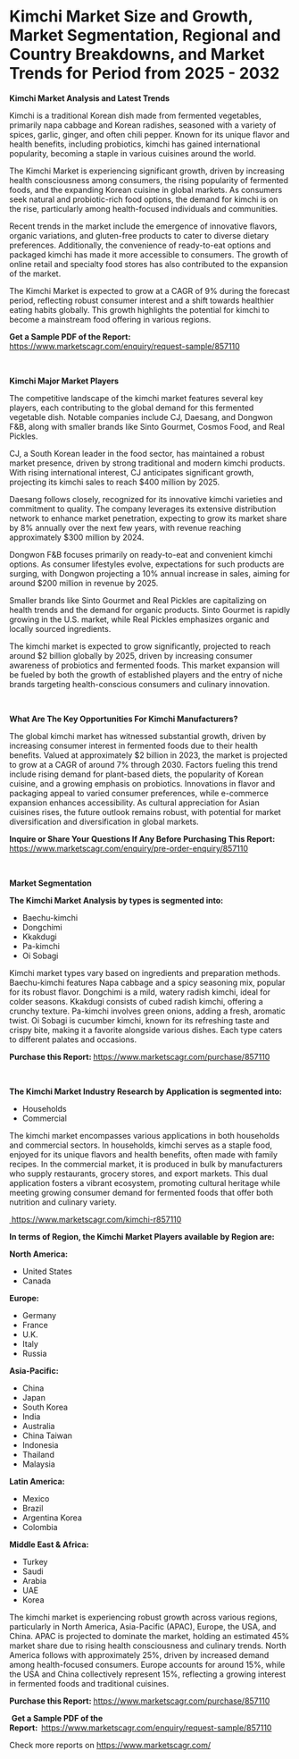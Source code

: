 <p><h1>Kimchi Market Size and Growth, Market Segmentation, Regional and Country Breakdowns, and Market Trends for Period from 2025 -  2032</h1></p><p><strong>Kimchi Market Analysis and Latest Trends</strong></p>
<p><p>Kimchi is a traditional Korean dish made from fermented vegetables, primarily napa cabbage and Korean radishes, seasoned with a variety of spices, garlic, ginger, and often chili pepper. Known for its unique flavor and health benefits, including probiotics, kimchi has gained international popularity, becoming a staple in various cuisines around the world.</p><p>The Kimchi Market is experiencing significant growth, driven by increasing health consciousness among consumers, the rising popularity of fermented foods, and the expanding Korean cuisine in global markets. As consumers seek natural and probiotic-rich food options, the demand for kimchi is on the rise, particularly among health-focused individuals and communities.</p><p>Recent trends in the market include the emergence of innovative flavors, organic variations, and gluten-free products to cater to diverse dietary preferences. Additionally, the convenience of ready-to-eat options and packaged kimchi has made it more accessible to consumers. The growth of online retail and specialty food stores has also contributed to the expansion of the market.</p><p>The Kimchi Market is expected to grow at a CAGR of 9% during the forecast period, reflecting robust consumer interest and a shift towards healthier eating habits globally. This growth highlights the potential for kimchi to become a mainstream food offering in various regions.</p></p>
<p><strong>Get a Sample PDF of the Report:&nbsp;</strong> <a href="https://www.marketscagr.com/enquiry/request-sample/857110?utm_campaign=2796&utm_medium=2&utm_source=Github&utm_content=ia&utm_term=07042025&utm_id=kimchi">https://www.marketscagr.com/enquiry/request-sample/857110</a></p>
<p>&nbsp;</p>
<p><strong>Kimchi Major Market Players</strong></p>
<p><p>The competitive landscape of the kimchi market features several key players, each contributing to the global demand for this fermented vegetable dish. Notable companies include CJ, Daesang, and Dongwon F&B, along with smaller brands like Sinto Gourmet, Cosmos Food, and Real Pickles. </p><p>CJ, a South Korean leader in the food sector, has maintained a robust market presence, driven by strong traditional and modern kimchi products. With rising international interest, CJ anticipates significant growth, projecting its kimchi sales to reach $400 million by 2025.</p><p>Daesang follows closely, recognized for its innovative kimchi varieties and commitment to quality. The company leverages its extensive distribution network to enhance market penetration, expecting to grow its market share by 8% annually over the next few years, with revenue reaching approximately $300 million by 2024.</p><p>Dongwon F&B focuses primarily on ready-to-eat and convenient kimchi options. As consumer lifestyles evolve, expectations for such products are surging, with Dongwon projecting a 10% annual increase in sales, aiming for around $200 million in revenue by 2025. </p><p>Smaller brands like Sinto Gourmet and Real Pickles are capitalizing on health trends and the demand for organic products. Sinto Gourmet is rapidly growing in the U.S. market, while Real Pickles emphasizes organic and locally sourced ingredients.</p><p>The kimchi market is expected to grow significantly, projected to reach around $2 billion globally by 2025, driven by increasing consumer awareness of probiotics and fermented foods. This market expansion will be fueled by both the growth of established players and the entry of niche brands targeting health-conscious consumers and culinary innovation.</p></p>
<p>&nbsp;</p>
<p><strong>What Are The Key Opportunities For Kimchi Manufacturers?</strong></p>
<p><p>The global kimchi market has witnessed substantial growth, driven by increasing consumer interest in fermented foods due to their health benefits. Valued at approximately $2 billion in 2023, the market is projected to grow at a CAGR of around 7% through 2030. Factors fueling this trend include rising demand for plant-based diets, the popularity of Korean cuisine, and a growing emphasis on probiotics. Innovations in flavor and packaging appeal to varied consumer preferences, while e-commerce expansion enhances accessibility. As cultural appreciation for Asian cuisines rises, the future outlook remains robust, with potential for market diversification and diversification in global markets.</p></p>
<p><strong>Inquire or Share Your Questions If Any Before Purchasing This Report:</strong> <a href="https://www.marketscagr.com/enquiry/pre-order-enquiry/857110?utm_campaign=2796&utm_medium=2&utm_source=Github&utm_content=ia&utm_term=07042025&utm_id=kimchi">https://www.marketscagr.com/enquiry/pre-order-enquiry/857110</a></p>
<p>&nbsp;</p>
<p><strong>Market Segmentation</strong></p>
<p><strong>The Kimchi Market Analysis by types is segmented into:</strong></p>
<p><ul><li>Baechu-kimchi</li><li>Dongchimi</li><li>Kkakdugi</li><li>Pa-kimchi</li><li>Oi Sobagi</li></ul></p>
<p><p>Kimchi market types vary based on ingredients and preparation methods. Baechu-kimchi features Napa cabbage and a spicy seasoning mix, popular for its robust flavor. Dongchimi is a mild, watery radish kimchi, ideal for colder seasons. Kkakdugi consists of cubed radish kimchi, offering a crunchy texture. Pa-kimchi involves green onions, adding a fresh, aromatic twist. Oi Sobagi is cucumber kimchi, known for its refreshing taste and crispy bite, making it a favorite alongside various dishes. Each type caters to different palates and occasions.</p></p>
<p><strong>Purchase this Report:&nbsp;</strong><a href="https://www.marketscagr.com/purchase/857110?utm_campaign=2796&utm_medium=2&utm_source=Github&utm_content=ia&utm_term=07042025&utm_id=kimchi">https://www.marketscagr.com/purchase/857110</a></p>
<p>&nbsp;</p>
<p><strong>The Kimchi Market Industry Research by Application is segmented into:</strong></p>
<p><ul><li>Households</li><li>Commercial</li></ul></p>
<p><p>The kimchi market encompasses various applications in both households and commercial sectors. In households, kimchi serves as a staple food, enjoyed for its unique flavors and health benefits, often made with family recipes. In the commercial market, it is produced in bulk by manufacturers who supply restaurants, grocery stores, and export markets. This dual application fosters a vibrant ecosystem, promoting cultural heritage while meeting growing consumer demand for fermented foods that offer both nutrition and culinary variety.</p></p>
<p><a href="https://www.marketscagr.com/kimchi-r857110?utm_campaign=2796&utm_medium=2&utm_source=Github&utm_content=ia&utm_term=07042025&utm_id=kimchi">&nbsp;https://www.marketscagr.com/kimchi-r857110</a></p>
<p><strong>In terms of Region, the Kimchi Market Players available by Region are:</strong></p>
<p>
    <p> <strong> North America: </strong>
        <ul>
            <li>United States</li>
            <li>Canada</li>
        </ul>
        </p> 
    <p> <strong> Europe: </strong>
        <ul>
            <li>Germany</li>
            <li>France</li>
            <li>U.K.</li>
            <li>Italy</li>
            <li>Russia</li>
        </ul>
        </p> 
    <p> <strong> Asia-Pacific: </strong>
        <ul>
            <li>China</li>
            <li>Japan</li>
            <li>South Korea</li>
            <li>India</li>
            <li>Australia</li>
            <li>China Taiwan</li>
            <li>Indonesia</li>
            <li>Thailand</li>
            <li>Malaysia</li>
        </ul>
        </p> 
    <p> <strong> Latin America: </strong>
        <ul>
            <li>Mexico</li>
            <li>Brazil</li>
            <li>Argentina Korea</li>
            <li>Colombia</li>
        </ul>
        </p> 
    <p> <strong> Middle East & Africa: </strong>
        <ul>
            <li>Turkey</li>
            <li>Saudi</li>
            <li>Arabia</li>
            <li>UAE</li>
            <li>Korea</li>
        </ul>
    </p>
    </p>
<p><p>The kimchi market is experiencing robust growth across various regions, particularly in North America, Asia-Pacific (APAC), Europe, the USA, and China. APAC is projected to dominate the market, holding an estimated 45% market share due to rising health consciousness and culinary trends. North America follows with approximately 25%, driven by increased demand among health-focused consumers. Europe accounts for around 15%, while the USA and China collectively represent 15%, reflecting a growing interest in fermented foods and traditional cuisines.</p></p>
<p><strong>Purchase this Report: </strong><a href="https://www.marketscagr.com/purchase/857110?utm_campaign=2796&utm_medium=2&utm_source=Github&utm_content=ia&utm_term=07042025&utm_id=kimchi">https://www.marketscagr.com/purchase/857110</a></p>
<p>&nbsp;<strong>Get a Sample PDF of the Report:&nbsp;&nbsp;</strong><a href="https://www.marketscagr.com/enquiry/request-sample/857110?utm_campaign=2796&utm_medium=2&utm_source=Github&utm_content=ia&utm_term=07042025&utm_id=kimchi">https://www.marketscagr.com/enquiry/request-sample/857110</a></p>
<p><strong></strong></p>
<p>Check more reports on <a href="https://www.marketscagr.com/?utm_campaign=2796&utm_medium=2&utm_source=Github&utm_content=ia&utm_term=07042025&utm_id=kimchi">https://www.marketscagr.com/</a></p>
